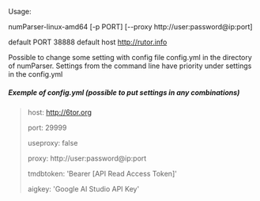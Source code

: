 Usage:

numParser-linux-amd64  [-p PORT] [--proxy http://user:password@ip:port]

default PORT 38888
default host http://rutor.info

Possible to change some setting with config file config.yml in the directory of numParser. Settings from the command line have priority under settings in the config.yml

##### Exemple of config.yml (possible to put settings in any combinations)
>
>host: http://6tor.org
>
>port: 29999
>
>useproxy: false
>
>proxy: http://user:password@ip:port
>
>tmdbtoken: 'Bearer [API Read Access Token]'
>
>aigkey: 'Google AI Studio API Key'
